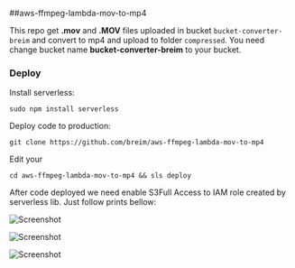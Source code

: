 ##aws-ffmpeg-lambda-mov-to-mp4

This repo get **.mov** and **.MOV** files uploaded in bucket `bucket-converter-breim` and convert to mp4 and upload to folder `compressed`. You need change bucket name **bucket-converter-breim** to your bucket.

### Deploy
Install serverless:

``sudo npm install serverless``
 
 Deploy code to production:
 
``git clone https://github.com/breim/aws-ffmpeg-lambda-mov-to-mp4``

Edit your 

 ``cd aws-ffmpeg-lambda-mov-to-mp4 && sls deploy``
 
 After code deployed we need enable S3Full Access to IAM role created by serverless lib. Just follow prints bellow:
 
![Screenshot](https://i.imgur.com/DkzK40N.png)
 
![Screenshot](https://i.imgur.com/l8RSIwV.png)
 
![Screenshot](https://i.imgur.com/nnF46OZ.png) 